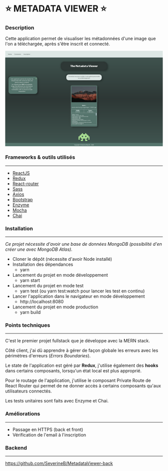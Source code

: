 :star: METADATA VIEWER :star:
===========================

### Description

Cette application permet de visualiser les métadonnées d'une image que l'on a téléchargée, après s'être inscrit et connecté.

![](https://github.com/SeverineB/MetadataViewer-front/blob/main/metadata-capture-thumb.png)

### Frameworks & outils utilisés
----------------------------------

* [ReactJS](https://fr.reactjs.org/)
* [Redux](https://redux.js.org/)
* [React-router](https://reactrouter.com/)
* [Sass](https://sass-lang.com/)
* [Axios](https://github.com/axios/axios)
* [Bootstrap](https://react-bootstrap.github.io/)
* [Enzyme](https://www.npmjs.com/package/enzyme)
* [Mocha](https://mochajs.org/)
* [Chai](https://www.chaijs.com/)

### Installation
----------------

*Ce projet nécessite d'avoir une base de données MongoDB (possibilité d'en créer une avec MongoDB Atlas).*

* Cloner le dépôt (nécessite d'avoir Node installé)
* Installation des dépendances
  - yarn
* Lancement du projet en mode développement
  - yarn start
* Lancement du projet en mode test
  - yarn test (ou yarn test:watch pour lancer les test en continu)
* Lancer l'application dans le navigateur en mode développement
  - http://localhost:8080
* Lancement du projet en mode production
  - yarn build

### Points techniques
---------------------

C'est le premier projet fullstack que je développe avec la MERN stack.

Côté client, j'ai dû apprendre à gérer de façon globale les erreurs avec les périmètres d'erreurs (*Errors Boundaries*).

Le state de l'application est géré par **Redux**, j'utilise également des **hooks** dans certains composants, lorsqu'un état local est plus approprié.

Pour le routage de l'application, j'utilise le composant Private Route de React Router qui permet de ne donner accès à certains composants qu'aux utilisateurs connectés.

Les tests unitaires sont faits avec Enzyme et Chai. 

### Améliorations
-----------------

* Passage en HTTPS (back et front)
* Vérification de l'email à l'inscription

### Backend
-----------

https://github.com/SeverineB/MetadataViewer-back


